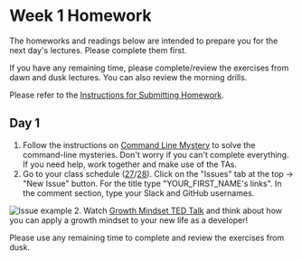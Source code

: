 # Week 1 Homework

The homeworks and readings below are intended to prepare you for the next day's lectures. Please complete them first.

If you have any remaining time, please complete/review the exercises from dawn and dusk lectures. You can also review the morning drills.

Please refer to the [Instructions for Submitting Homework](/how-to/submit-homework.md).

## Day 1

1. Follow the instructions on [Command Line Mystery](https://github.com/sf-wdi-27-28/command-line-mystery) to solve the command-line mysteries. Don't worry if you can't complete everything. If you need help, work together and make use of the TAs.
1. Go to your class schedule ([27](https://github.com/sf-wdi-27-28/schedule-27)/[28](https://github.com/sf-wdi-27-28/schedule-28)). Click on the "Issues" tab at the top -> "New Issue" button. For the title type "YOUR_FIRST_NAME's links". In the comment section, type your Slack and GitHub usernames.

  ![Issue example](https://cloud.githubusercontent.com/assets/3010270/13731806/f468a340-e92f-11e5-8cef-346edffb510a.png)
2. Watch [Growth Mindset TED Talk](https://www.youtube.com/watch?v=pN34FNbOKXc) and think about how you can apply a growth mindset to your new life as a developer!

Please use any remaining time to complete and review the exercises from dusk.

<!--
## Day 2

1. Read all about primitive data types and simple objects [here](https://github.com/SF-WDI-LABS/js-object-primitives).  Clone the repository and complete the exercise file after you have finsihed the README compmletely.

Please use any remaining time to complete and review the exercises from dawn & dusk.
-->
<!--
## Day 3

1. When a web browser displays a page, it's not just showing the contents of an HTML file. For example, you've seen that it calculates styles from CSS. It also creates a structure that JavaScript can interact with. This structure is called the Document Object Model (DOM). It models the HTML document with objects. Unlike the HTML file, the DOM can change over time -- and we can change it with JavaScript! The DOM is vitally important for dynamic web pages where elements are added, removed, or changed over time. Read this [brief introduction to the DOM](http://docs.webplatform.org/wiki/dom/tutorials/introduction).

1. Chrome includes powerful tools to inspect and edit DOM elements. Open the dev tools with `Cmd` + `Opt` + `i`, and find the Elements tab. Try all the features in Chrome's [Developer Guide on Editing the DOM](https://developers.google.com/web/tools/chrome-devtools/iterate/inspect-styles/edit-dom), up to and including the "Edit DOM nodes and attributes" section.  Then try all the features in the Developer guide on [Editing Styles](https://developers.google.com/web/tools/chrome-devtools/iterate/inspect-styles/edit-styles), up to and including the "Add a new property declaration" section.  If you'd like, make changes to a website from today or to a live website you visit often and share a screenshot on slack! 

	![Chrome dev tools elements panel screenshot](https://developers.google.com/web/tools/chrome-devtools/iterate/inspect-styles/imgs/elements-panel.png)

Please use any remaining time to complete and review the exercises from dawn & dusk.
-->

<!--
## Day 4

1. Reading
2. Friday Review Prep
    - Complete the [Week 1 Self-Assessment](#PENDING) and identify 2 topics you want to review tomorrow
    - Ask and/or upvote 3 questions on QuestionCookie: http://www.questioncookie.com/wdi-27-28-w1-review

Please use any remaining time to complete and review the exercises from dawn & dusk.
-->

<!--
## Day 5 - Weekend Homework

1. Reading
2. Weekend Lab

Please use any remaining time to review exercises/drills from the week! And don't forget to sleep!
-->

